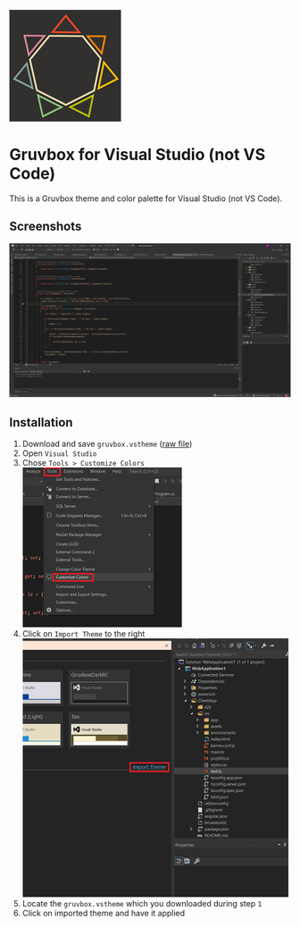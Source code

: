 ![Gruvbox](https://github.com/henkla/gruvbox-visualstudio-not-code/blob/main/Assets/logo.png?raw=true)

# Gruvbox for Visual Studio (not VS Code)
This is a Gruvbox theme and color palette for Visual Studio (not VS Code).

## Screenshots
![C#](https://github.com/henkla/gruvbox-visualstudio-not-code/blob/main/Assets/Screenshots/screenshot1.png?raw=true)

## Installation
1. Download and save `gruvbox.vstheme` ([raw file](https://github.com/henkla/gruvbox-visualstudio-not-code/blob/main/gruvbox.vstheme?raw=true))
2. Open `Visual Studio`
3. Chose `Tools > Customize Colors`
   ![Step 3](https://github.com/henkla/gruvbox-visualstudio-not-code/blob/main/Assets/Installation/step3.png?raw=true)
4. Click on `Import Theme` to the right
   ![Step 3](https://github.com/henkla/gruvbox-visualstudio-not-code/blob/main/Assets/Installation/step4.png?raw=true)
5. Locate the `gruvbox.vstheme` which you downloaded during step `1`
6. Click on imported theme and have it applied